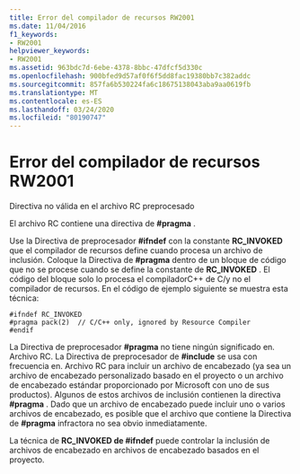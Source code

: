 ```yaml
---
title: Error del compilador de recursos RW2001
ms.date: 11/04/2016
f1_keywords:
- RW2001
helpviewer_keywords:
- RW2001
ms.assetid: 963bdc7d-6ebe-4378-8bbc-47dfcf5d330c
ms.openlocfilehash: 900bfed9d57af0f6f5dd8fac19380bb7c382addc
ms.sourcegitcommit: 857fa6b530224fa6c18675138043aba9aa0619fb
ms.translationtype: MT
ms.contentlocale: es-ES
ms.lasthandoff: 03/24/2020
ms.locfileid: "80190747"
---
```

# <a name="resource-compiler-error-rw2001"></a>Error del compilador de recursos RW2001

Directiva no válida en el archivo RC preprocesado

El archivo RC contiene una directiva de **#pragma** .

Use la Directiva de preprocesador **#ifndef** con la constante **RC_INVOKED** que el compilador de recursos define cuando procesa un archivo de inclusión. Coloque la Directiva de **#pragma** dentro de un bloque de código que no se procese cuando se define la constante de **RC_INVOKED** . El código del bloque solo lo procesa el compiladorC++ de C/y no el compilador de recursos. En el código de ejemplo siguiente se muestra esta técnica:

```
#ifndef RC_INVOKED
#pragma pack(2)  // C/C++ only, ignored by Resource Compiler
#endif
```

La Directiva de preprocesador **#pragma** no tiene ningún significado en. Archivo RC. La Directiva de preprocesador de **#include** se usa con frecuencia en. Archivo RC para incluir un archivo de encabezado (ya sea un archivo de encabezado personalizado basado en el proyecto o un archivo de encabezado estándar proporcionado por Microsoft con uno de sus productos). Algunos de estos archivos de inclusión contienen la directiva **#pragma** . Dado que un archivo de encabezado puede incluir uno o varios archivos de encabezado, es posible que el archivo que contiene la Directiva de **#pragma** infractora no sea obvio inmediatamente.

La técnica de **RC_INVOKED de #ifndef** puede controlar la inclusión de archivos de encabezado en archivos de encabezado basados en el proyecto.
